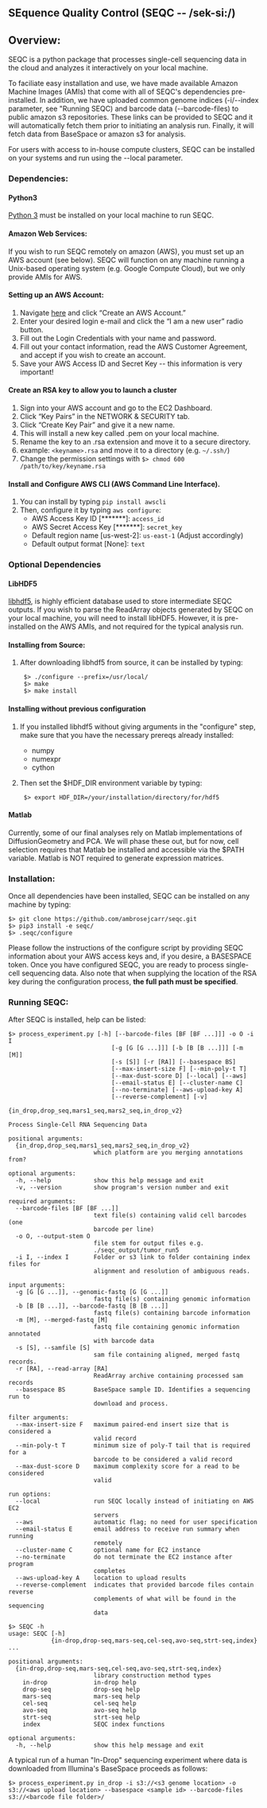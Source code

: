 ## SEquence Quality Control (SEQC -- /sek-si:/)

## Overview:

SEQC is a python package that processes single-cell sequencing data in the cloud and analyzes it interactively on your local machine.
 
To faciliate easy installation and use, we have made available Amazon Machine Images (AMIs) that come with all of SEQC's dependencies pre-installed. In addition, we have uploaded common genome indices (-i/--index parameter, see "Running SEQC) and barcode data (--barcode-files) to public amazon s3 repositories. These links can be provided to SEQC and it will automatically fetch them prior to initiating an analysis run. Finally, it will fetch data from BaseSpace or amazon s3 for analysis.

For users with access to in-house compute clusters, SEQC can be installed on your systems and run using the --local parameter.

### Dependencies:

#### Python3
<a href=https://www.python.org/downloads/>Python 3</a> must be installed on your local machine to run SEQC.

#### Amazon Web Services:
If you wish to run SEQC remotely on amazon (AWS), you must set up an AWS account (see below). SEQC will function on any machine running a Unix-based operating system (e.g. Google Compute Cloud), but we only provide AMIs for AWS.

#### Setting up an AWS Account: 
1. Navigate <a href=http://aws.amazon.com>here</a> and click “Create an AWS Account.”
2. Enter your desired login e-mail and click the “I am a new user” radio button.
3. Fill out the Login Credentials with your name and password.
4. Fill out your contact information, read the AWS Customer Agreement, and accept if you
wish to create an account.
5. Save your AWS Access ID and Secret Key -- this information is very important!

#### Create an RSA key to allow you to launch a cluster
1. Sign into your AWS account and go to the EC2 Dashboard.
2. Click “Key Pairs” in the NETWORK & SECURITY tab.
3. Click “Create Key Pair” and give it a new name.
4. This will install a new key called <keyname>.pem on your local machine. 
5. Rename the key to an .rsa extension and move it to a secure directory.
6. example: `<keyname>.rsa` and move it to a directory (e.g. `~/.ssh/`)
7. Change the permission settings with `$> chmod 600 /path/to/key/keyname.rsa`

#### Install and Configure AWS CLI (AWS Command Line Interface).
1. You can install by typing `pip install awscli`
2. Then, configure it by typing `aws configure`:
    * AWS Access Key ID [*******]: `access_id`
    * AWS Secret Access Key [*******]: `secret_key`
    * Default region name [us-west-2]: `us-east-1` (Adjust accordingly)
    * Default output format [None]: `text`

### Optional Dependencies

#### LibHDF5
<a href=https://www.hdfgroup.org/HDF5>libhdf5</a>, is highly efficient database used to store intermediate SEQC outputs. If you wish to parse the ReadArray objects generated by SEQC on your local machine, you will need to install libHDF5. However, it is pre-installed on the AWS AMIs, and not required for the typical analysis run.

#### Installing from Source:
1. After downloading libhdf5 from source, it can be installed by typing:

        $> ./configure --prefix=/usr/local/
        $> make
        $> make install

#### Installing without previous configuration
1. If you installed libhdf5 without giving arguments in the "configure" step, make sure
that you have the necessary prereqs already installed:
    * numpy
    * numexpr
    * cython
2. Then set the $HDF_DIR environment variable by typing: 

        $> export HDF_DIR=/your/installation/directory/for/hdf5


#### Matlab
Currently, some of our final analyses rely on Matlab implementations of DiffusionGeometry and PCA. We will phase these out, but for now, cell selection requires that Matlab be installed and accessible via the $PATH variable. Matlab is NOT required to generate expression matrices.

### Installation:

Once all dependencies have been installed, SEQC can be installed on any machine by typing:

    $> git clone https://github.com/ambrosejcarr/seqc.git
    $> pip3 install -e seqc/
    $> .seqc/configure

Please follow the instructions of the configure script by providing SEQC information about your AWS access keys and, if you desire, a BASESPACE token. Once you have configured SEQC, you are ready to process single-cell sequencing data. Also note that when supplying the location of the RSA key during the configuration process, **the full path must be specified**.

### Running SEQC:

After SEQC is installed, help can be listed:

    $> process_experiment.py [-h] [--barcode-files [BF [BF ...]]] -o O -i I
                                 [-g [G [G ...]]] [-b [B [B ...]]] [-m [M]]
                                 [-s [S]] [-r [RA]] [--basespace BS]
                                 [--max-insert-size F] [--min-poly-t T]
                                 [--max-dust-score D] [--local] [--aws]
                                 [--email-status E] [--cluster-name C]
                                 [--no-terminate] [--aws-upload-key A]
                                 [--reverse-complement] [-v]
                                 {in_drop,drop_seq,mars1_seq,mars2_seq,in_drop_v2}
    
    Process Single-Cell RNA Sequencing Data
    
    positional arguments:
      {in_drop,drop_seq,mars1_seq,mars2_seq,in_drop_v2}
                            which platform are you merging annotations from?
    
    optional arguments:
      -h, --help            show this help message and exit
      -v, --version         show program's version number and exit
    
    required arguments:
      --barcode-files [BF [BF ...]]
                            text file(s) containing valid cell barcodes (one
                            barcode per line)
      -o O, --output-stem O
                            file stem for output files e.g.
                            ./seqc_output/tumor_run5
      -i I, --index I       Folder or s3 link to folder containing index files for
                            alignment and resolution of ambiguous reads.
    
    input arguments:
      -g [G [G ...]], --genomic-fastq [G [G ...]]
                            fastq file(s) containing genomic information
      -b [B [B ...]], --barcode-fastq [B [B ...]]
                            fastq file(s) containing barcode information
      -m [M], --merged-fastq [M]
                            fastq file containing genomic information annotated
                            with barcode data
      -s [S], --samfile [S]
                            sam file containing aligned, merged fastq records.
      -r [RA], --read-array [RA]
                            ReadArray archive containing processed sam records
      --basespace BS        BaseSpace sample ID. Identifies a sequencing run to
                            download and process.
    
    filter arguments:
      --max-insert-size F   maximum paired-end insert size that is considered a
                            valid record
      --min-poly-t T        minimum size of poly-T tail that is required for a
                            barcode to be considered a valid record
      --max-dust-score D    maximum complexity score for a read to be considered
                            valid
    
    run options:
      --local               run SEQC locally instead of initiating on AWS EC2
                            servers
      --aws                 automatic flag; no need for user specification
      --email-status E      email address to receive run summary when running
                            remotely
      --cluster-name C      optional name for EC2 instance
      --no-terminate        do not terminate the EC2 instance after program
                            completes
      --aws-upload-key A    location to upload results
      --reverse-complement  indicates that provided barcode files contain reverse
                            complements of what will be found in the sequencing
                            data

    $> SEQC -h
    usage: SEQC [-h]
                {in-drop,drop-seq,mars-seq,cel-seq,avo-seq,strt-seq,index} ...
    
    positional arguments:
      {in-drop,drop-seq,mars-seq,cel-seq,avo-seq,strt-seq,index}
                            library construction method types
        in-drop             in-drop help
        drop-seq            drop-seq help
        mars-seq            mars-seq help
        cel-seq             cel-seq help
        avo-seq             avo-seq help
        strt-seq            strt-seq help
        index               SEQC index functions
    
    optional arguments:
      -h, --help            show this help message and exit

A typical run of a human "In-Drop" sequencing experiment where data is downloaded from Illumina's BaseSpace proceeds as follows:

    $> process_experiment.py in_drop -i s3://<s3 genome location> -o s3://<aws upload location> --basespace <sample id> --barcode-files s3://<barcode file folder>/ 
